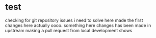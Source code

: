 # test

checking for git repository issues i need to solve here
made the first changes here actually oooo.
something here
changes has been made in upstream
making a pull request from local development
shows
